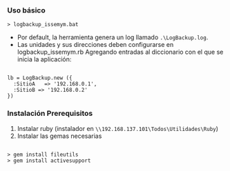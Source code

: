 ### Uso básico

<code>> logbackup_issemym.bat</code>

* Por default, la herramienta genera un log llamado `.\LogBackup.log`.
* Las unidades y sus direcciones deben configurarse en logbackup_issemym.rb
  Agregando entradas al diccionario con el que se inicia la aplicación:

<code>
lb = LogBackup.new ({
  :SitioA   => '192.168.0.1',
  :SitioB => '192.168.0.2'
})</code>

### Instalación Prerequisitos

1. Instalar ruby (instalador en `\\192.168.137.101\Todos\Utilidades\Ruby`)
2. Instalar las gemas necesarias
<code>
> gem install fileutils
> gem install activesupport</code>


